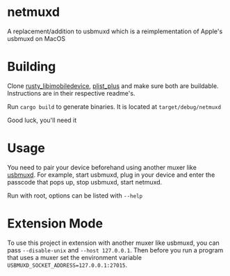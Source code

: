 # netmuxd

A replacement/addition to usbmuxd which is a reimplementation of Apple's usbmuxd on MacOS

# Building
Clone [rusty_libimobiledevice](https://github.com/jkcoxson/rusty_libimobiledevice), [plist_plus](https://github.com/jkcoxson/plist_plus) 
and make sure both are buildable. Instructions are in their respective readme's.

Run ``cargo build`` to generate binaries. It is located at ``target/debug/netmuxd``

Good luck, you'll need it

# Usage
You need to pair your device beforehand using another muxer like [usbmuxd](https://github.com/libimobiledevice/usbmuxd).
For example, start usbmuxd, plug in your device and enter the passcode that pops up, stop usbmuxd, start netmuxd.

Run with root, options can be listed with ``--help``

# Extension Mode
To use this project in extension with another muxer like usbmuxd, you can pass ``--disable-unix`` and ``--host 127.0.0.1``.
Then before you run a program that uses a muxer set the environment variable ``USBMUXD_SOCKET_ADDRESS=127.0.0.1:27015``.
